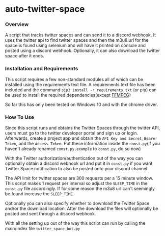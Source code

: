 # auto-twitter-space
### Overview
A script that tracks twitter spaces and can send it to a discord webhook. 
It uses the twitter api to find twitter spaces and then the m3u8 url for the space is found using selenium and will have it printed on console and posted using a discord webhook. 
Optionally, it can also download the twitter space after it ends.

### Installation and Requirements
This script requires a few non-standard modules all of which can be installed using the requirements text file. A requirements text file has been included and the command `pip3 install -r requirements.txt` (or pip) can be used to install the required dependencies(except [FFMPEG](https://ffmpeg.org/))

So far this has only been tested on Windows 10 and with the chrome driver. 

### How To Use
Since this script runs and obtains the Twitter Spaces through the twitter API, users must go to the twitter developer portal and sign up or login. Afterwards, create a project app and obtain the `API Key and Secret`, `Bearer Token`, and the `Access Token`. 
Put these information inside the `const.py`(if you haven't already renamed `const.py.example` to `const.py`, do so now)

With the Twitter authorization/authentication out of the way you can optionally obtain a discord webhook url and put it in `const.py` if you want Twitter Space notification to also be posted onto your discord channel.

The API limit for twitter spaces are 300 requests per a 15 minute window. This script makes 1 request per interval so adjust the `SLEEP_TIME` in the `const.py` file accordingly. If for some reason the m3u8 url can't seemingly be found increase the `SLEEP_TIME`.

Optionally you can also specify whether to download the Twitter Space and/or the download location. After the download the files will optionally be posted and sent through a discord webhook.

With all the setting up out of the way this script can run by calling the main/index file `twitter_space_bot.py`





